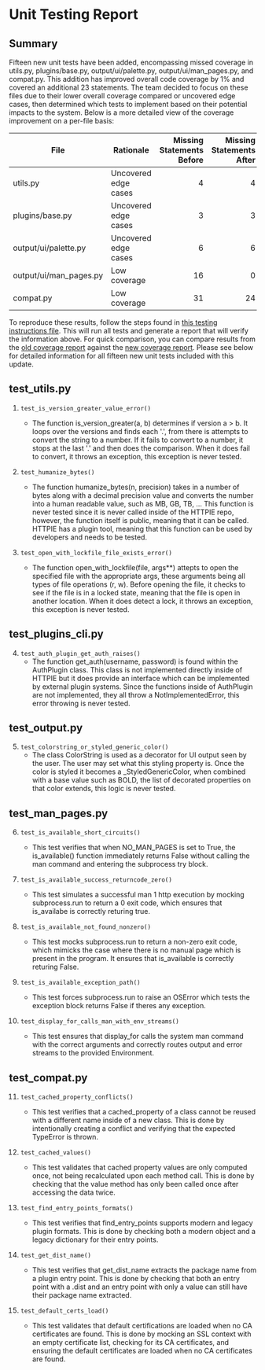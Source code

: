 # Unit Testing Report

## Summary

Fifteen new unit tests have been added, encompassing missed coverage in utils.py, plugins/base.py, output/ui/palette.py, output/ui/man_pages.py, and compat.py. This addition has improved overall code coverage by 1% and covered an additional 23 statements. The team decided to focus on these files due to their lower overall coverage compared or uncovered edge cases, then determined which tests to implement based on their potential impacts to the system. Below is a more detailed view of the coverage improvement on a per-file basis:

|**File**|**Rationale**|**Missing Statements Before**|**Missing Statements After**|**Coverage Before**|**Coverage After**|
|---|---|--:|--:|--:|--:|
|utils.py|Uncovered edge cases|4|4|97%|97%|
|plugins/base.py|Uncovered edge cases|3|3|92%|92%|
|output/ui/palette.py|Uncovered edge cases|6|6|92%|92%|
|output/ui/man_pages.py|Low coverage|16|0|0%|100%|
|compat.py|Low coverage|31|24|45%|57%|

To reproduce these results, follow the steps found in [this testing instructions file](/courseProjectCode/Metrics/README.md). This will run all tests and generate a report that will verify the information above. For quick comparison, you can compare results from the [old coverage report](/courseProjectDocs/Setup/Statement_coverage_report.png) against the [new coverage report](/courseProjectDocs/Unit-Testing/updated_coverage_report.png). Please see below for detailed information for all fifteen new unit tests included with this update.

## test_utils.py

1. `test_is_version_greater_value_error()`
    -  The function is_version_greater(a, b) determines if version a > b. It loops over the versions and finds each '.', from there is attempts to convert the string to a number. If it fails to convert to a number, it stops at the last '.' and then does the comparison. When it does fail to convert, it throws an exception, this exception is never tested.

2. `test_humanize_bytes()`
    - The function humanize_bytes(n, precision) takes in a number of bytes along with a decimal precision value and converts the number into a human readable value, such as MB, GB, TB, ... This function is never tested since it is never called inside of the HTTPIE repo, however, the function itself is public, meaning that it can be called. HTTPIE has a plugin tool, meaning that this function can be used by developers and needs to be tested.

3. `test_open_with_lockfile_file_exists_error()`
    - The function open_with_lockfile(file, args**) attepts to open the specified file with the appropriate args, these arguments being all types of file operations (r, w). Before opening the file, it checks to see if the file is in a locked state, meaning that the file is open in another location. When it does detect a lock, it throws an exception, this exception is never tested.

## test_plugins_cli.py

4. `test_auth_plugin_get_auth_raises()`
    - The function get_auth(username, password) is found within the AuthPlugin class. This class is not implemented directly inside of HTTPIE but it does provide an interface which can be implemented by external plugin systems. Since the functions inside of AuthPlugin are not implemented, they all throw a NotImplementedError, this error throwing is never tested.

## test_output.py

5. `test_colorstring_or_styled_generic_color()`
    - The class ColorString is used as a decorator for UI output seen by the user. The user may set what this styling property is. Once the color is styled it becomes a _StyledGenericColor, when combined with a base value such as BOLD, the list of decorated properties on that color extends, this logic is never tested.

## test_man_pages.py

6. `test_is_available_short_circuits()`
    - This test verifies that when NO_MAN_PAGES is set to True, the is_available() function immediately returns False without calling the man command and entering the subprocess try block.

7. `test_is_available_success_returncode_zero()`
    - This test simulates a successful man 1 http execution by mocking subprocess.run to return a 0 exit code, which ensures that is_availabe is correctly returing true.

8. `test_is_available_not_found_nonzero()`
    - This test mocks subprocess.run to return a non-zero exit code, which mimicks the case where there is no manual page which is present in the program. It ensures that is_available is correctly returing False.

9. `test_is_available_exception_path()`
    - This test forces subprocess.run to raise an OSError which tests the exception block returns False if theres any exception.

10. `test_display_for_calls_man_with_env_streams()`
    - This test ensures that display_for calls the system man command with the correct arguments and correctly routes output and error streams to the provided Environment.

## test_compat.py

11. `test_cached_property_conflicts()`
    - This test verifies that a cached_property of a class cannot be reused with a different name inside of a new class. This is done by intentionally creating a conflict and verifying that the expected TypeError is thrown.

12. `test_cached_values()`
    - This test validates that cached property values are only computed once, not being recalculated upon each method call. This is done by checking that the value method has only been called once after accessing the data twice.

13. `test_find_entry_points_formats()`
    - This test verifies that find_entry_points supports modern and legacy plugin formats. This is done by checking both a modern object and a legacy dictionary for their entry points.

14. `test_get_dist_name()`
    - This test verifies that get_dist_name extracts the package name from a plugin entry point. This is done by checking that both an entry point with a .dist and an entry point with only a value can still have their package name extracted.

15. `test_default_certs_load()`
    - This test validates that default certifications are loaded when no CA certificates are found. This is done by mocking an SSL context with an empty certificate list, checking for its CA certificates, and ensuring the default certificates are loaded when no CA certificates are found.